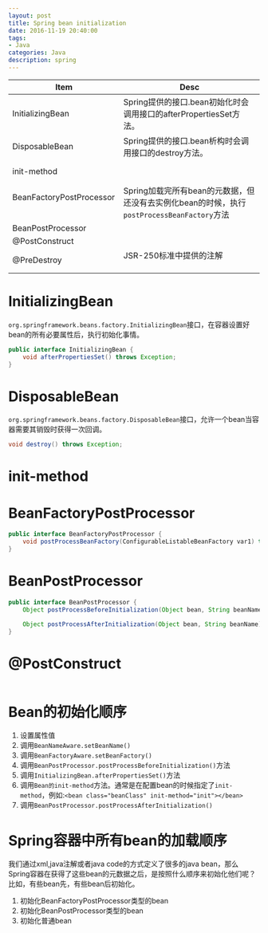 ```yaml
---
layout: post
title: Spring bean initialization
date: 2016-11-19 20:40:00
tags:
- Java
categories: Java
description: spring
---
```


|      Item                   |                           Desc                                                       |
| --------------------------- | ------------------------------------------------------------------------------------ |
| InitializingBean            | Spring提供的接口.bean初始化时会调用接口的afterPropertiesSet方法。                          |
| DisposableBean              | Spring提供的接口.bean析构时会调用接口的destroy方法。                                       |
| init-method                 |                                                                                      |
| BeanFactoryPostProcessor    | Spring加载完所有bean的元数据，但还没有去实例化bean的时候，执行`postProcessBeanFactory`方法    |
| BeanPostProcessor           |                                                                                      |
| @PostConstruct              |                                                                                      |
| @PreDestroy                 | JSR-250标准中提供的注解                                                                 |


# InitializingBean
`org.springframework.beans.factory.InitializingBean`接口，在容器设置好bean的所有必要属性后，执行初始化事情。
```java
public interface InitializingBean {
    void afterPropertiesSet() throws Exception;
}
```

# DisposableBean
`org.springframework.beans.factory.DisposableBean`接口，允许一个bean当容器需要其销毁时获得一次回调。
```java
void destroy() throws Exception;
```

# init-method

# BeanFactoryPostProcessor
```java
public interface BeanFactoryPostProcessor {
    void postProcessBeanFactory(ConfigurableListableBeanFactory var1) throws BeansException;
}
```

# BeanPostProcessor
```java
public interface BeanPostProcessor {
	Object postProcessBeforeInitialization(Object bean, String beanName) throws BeansException;

	Object postProcessAfterInitialization(Object bean, String beanName) throws BeansException;
}
```

# @PostConstruct
```java

```


# Bean的初始化顺序
1. 设置属性值
2. 调用`BeanNameAware.setBeanName()`
3. 调用`BeanFactoryAware.setBeanFactory()`
4. 调用`BeanPostProcessor.postProcessBeforeInitialization()`方法
5. 调用`InitializingBean.afterPropertiesSet()`方法
6. 调用`Bean的init-method`方法。通常是在配置bean的时候指定了`init-method`，例如:`<bean class="beanClass" init-method="init"></bean>`
7. 调用`BeanPostProcessor.postProcessAfterInitialization()`






# Spring容器中所有bean的加载顺序
我们通过xml,java注解或者java code的方式定义了很多的java bean，那么Spring容器在获得了这些bean的元数据之后，是按照什么顺序来初始化他们呢？比如，有些bean先，有些bean后初始化。
1. 初始化BeanFactoryPostProcessor类型的bean
2. 初始化BeanPostProcessor类型的bean
3. 初始化普通bean


